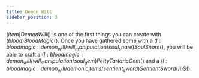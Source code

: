 ```yaml
---
title: Demon Will
sidebar_position: 3
---
```


$(item)Demon Will$() is one of the first things you can create with $(blood)Blood Magic$(). Once you have gathered some with a $(l:bloodmagic:demon_will/will_manipulation/soul_snare)Soul Snare$(), you will be able to craft a $(l:bloodmagic:demon_will/will_manipulation/soul_gem)Petty Tartaric Gem$() and a $(l:bloodmagic:demon_will/demonic_items/sentient_sword)Sentient Sword$(/l)$().
